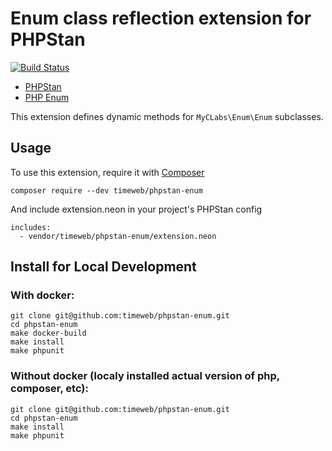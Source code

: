 # Enum class reflection extension for PHPStan

[![Build Status](https://travis-ci.org/timeweb/phpstan-enum.svg?branch=master)](https://travis-ci.org/timeweb/phpstan-enum)

* [PHPStan](https://github.com/phpstan/phpstan)
* [PHP Enum](https://github.com/myclabs/php-enum)

This extension defines dynamic methods for `MyCLabs\Enum\Enum` subclasses.

## Usage

To use this extension, require it with [Composer](https://getcomposer.org)

```
composer require --dev timeweb/phpstan-enum
```

And include extension.neon in your project's PHPStan config

```
includes:
  - vendor/timeweb/phpstan-enum/extension.neon
```

## Install for Local Development 

### With docker:

```
git clone git@github.com:timeweb/phpstan-enum.git
cd phpstan-enum
make docker-build
make install
make phpunit
```

### Without docker (localy installed actual version of php, composer, etc):

```
git clone git@github.com:timeweb/phpstan-enum.git
cd phpstan-enum
make install
make phpunit
```
